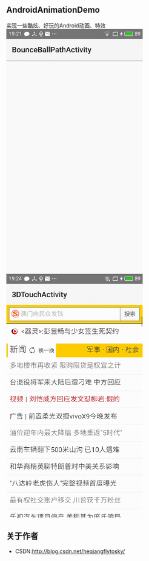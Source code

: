 ## AndroidAnimationDemo
实现一些酷炫、好玩的Android动画、特效
<img src="/img/bounce_ball.gif" width="360" height="640"/>
<img src="/img/3d_touch.gif" width="360" height="640"/>

## 关于作者
 * CSDN:http://blog.csdn.net/heqiangflytosky/
